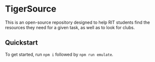 # TigerSource
This is an open-source repository designed to help RIT students find the resources they need for a given task, as well as to look for clubs.

## Quickstart
To get started, run `npm i` followed by `npm run emulate`.